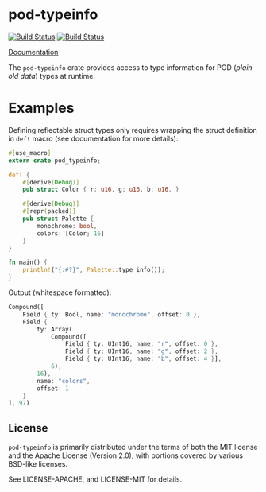 # pod-typeinfo

[![Build Status](https://travis-ci.org/aldanor/pod-typeinfo.svg?branch=master)](https://travis-ci.org/aldanor/pod-typeinfo)
[![Build Status](https://ci.appveyor.com/api/projects/status/uh34kafh5qs458ue/branch/master?svg=true)](https://ci.appveyor.com/project/aldanor/pod-typeinfo)

[Documentation](http://ivansmirnov.io/pod-typeinfo/pod_typeinfo/index.html)

The `pod-typeinfo` crate provides access to type information for POD (*plain old data*)
types at runtime.

# Examples

Defining reflectable struct types only requires wrapping the struct definition in
`def!` macro (see documentation for more details):

```rust
#[use_macro]
extern crate pod_typeinfo;

def! {
    #[derive(Debug)]
    pub struct Color { r: u16, g: u16, b: u16, }

    #[derive(Debug)]
    #[repr(packed)]
    pub struct Palette {
        monochrome: bool,
        colors: [Color; 16]
    }
}

fn main() {
    println!("{:#?}", Palette::type_info());
}
```

Output (whitespace formatted):

```rust
Compound([
    Field { ty: Bool, name: "monochrome", offset: 0 },
    Field {
        ty: Array(
            Compound([
                Field { ty: UInt16, name: "r", offset: 0 },
                Field { ty: UInt16, name: "g", offset: 2 },
                Field { ty: UInt16, name: "b", offset: 4 }],
            6),
        16),
        name: "colors",
        offset: 1
    }
], 97)
```

## License

`pod-typeinfo` is primarily distributed under the terms of both the MIT license and
the Apache License (Version 2.0), with portions covered by various BSD-like
licenses.

See LICENSE-APACHE, and LICENSE-MIT for details.
